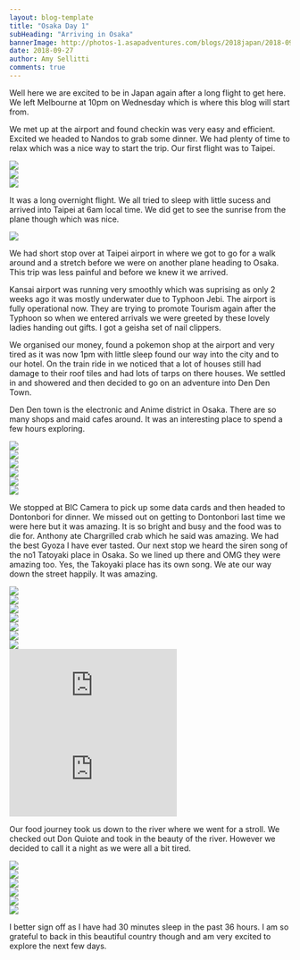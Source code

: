 ```yaml
---
layout: blog-template
title: "Osaka Day 1"
subHeading: "Arriving in Osaka"
bannerImage: http://photos-1.asapadventures.com/blogs/2018japan/2018-09-27/IMG_8983.jpg_compressed.JPEG
date: 2018-09-27
author: Amy Sellitti
comments: true
---
```


Well here we are excited to be in Japan again after a long flight to get here. We left Melbourne at 10pm on Wednesday which is where this blog will start from.

We met up at the airport and found checkin was very easy and efficient. Excited we headed to Nandos to grab some dinner. We had plenty of time to relax which was a nice way to start the trip. Our first flight was to Taipei.

<div class="center-image"><img src="http://photos-1.asapadventures.com/blogs/2018japan/2018-09-27/20180926_193337.jpg_compressed.JPEG" /></div>
<div class="center-image"><img src="http://photos-1.asapadventures.com/blogs/2018japan/2018-09-27/20180926_202851.jpg_compressed.JPEG" /></div>
<div class="center-image"><img src="http://photos-1.asapadventures.com/blogs/2018japan/2018-09-27/20180926_203954.jpg_compressed.JPEG" /></div>

It was a long overnight flight. We all tried to sleep with little sucess and arrived into Taipei at 6am local time. We did get to see the sunrise from the plane though which was nice.

<div class="center-image"><img src="http://photos-1.asapadventures.com/blogs/2018japan/2018-09-27/20180927_072634.jpg_compressed.JPEG" /></div>

We had short stop over at Taipei airport in where we got to go for a walk around and a stretch before we were on another plane heading to Osaka. This trip was less painful and before we knew it we arrived.

Kansai airport was running very smoothly which was suprising as only 2 weeks ago it was mostly underwater due to Typhoon Jebi. The airport is fully operational now. They are trying to promote Tourism again after the Typhoon so when we entered arrivals we were greeted by these lovely ladies handing out gifts. I got a geisha set of nail clippers.

We organised our money, found a pokemon shop at the airport and very tired as it was now 1pm with little sleep found our way into the city and to our hotel. On the train ride in we noticed that a lot of houses still had damage to their roof tiles and had lots of tarps on there houses.
We settled in and showered and then decided to go on an adventure into Den Den Town.

Den Den town is the electronic and Anime district in Osaka. There are so many shops and maid cafes around. It was an interesting place to spend a few hours exploring.

<div class="center-image"><img src="http://photos-1.asapadventures.com/blogs/2018japan/2018-09-27/IMG_8927.jpg_compressed.JPEG" /></div>
<div class="center-image"><img src="http://photos-1.asapadventures.com/blogs/2018japan/2018-09-27/DSC_1176.jpg_compressed.JPEG" /></div>
<div class="center-image"><img src="http://photos-1.asapadventures.com/blogs/2018japan/2018-09-27/IMG_8928.jpg_compressed.JPEG" /></div>
<div class="center-image"><img src="http://photos-1.asapadventures.com/blogs/2018japan/2018-09-27/IMG_8930.jpg_compressed.JPEG" /></div>
<div class="center-image"><img src="http://photos-1.asapadventures.com/blogs/2018japan/2018-09-27/IMG_8932.jpg_compressed.JPEG" /></div>
<div class="center-image"><img src="http://photos-1.asapadventures.com/blogs/2018japan/2018-09-27/IMG_8933.jpg_compressed.JPEG" /></div>

We stopped at BIC Camera to pick up some data cards and then headed to Dontonbori for dinner. We missed out on getting to Dontonbori last time we were here but it was amazing. It is so bright and busy and the food was to die for. Anthony ate Chargrilled crab which he said was amazing. We had the best Gyoza I have ever tasted. Our next stop we heard the siren song of the no1 Tatoyaki place in Osaka. So we lined up there and OMG they were amazing too. Yes, the Takoyaki place has its own song. We ate our way down the street happily. It was amazing.

<div class="center-image"><img src="http://photos-1.asapadventures.com/blogs/2018japan/2018-09-27/IMG_8939.jpg_compressed.JPEG" /></div>
<div class="center-image"><img src="http://photos-1.asapadventures.com/blogs/2018japan/2018-09-27/IMG_8942.jpg_compressed.JPEG" /></div>
<div class="center-image"><img src="http://photos-1.asapadventures.com/blogs/2018japan/2018-09-27/IMG_8941.jpg_compressed.JPEG" /></div>
<div class="center-image"><img src="http://photos-1.asapadventures.com/blogs/2018japan/2018-09-27/IMG_8945.jpg_compressed.JPEG" /></div>
<div class="center-image"><img src="http://photos-1.asapadventures.com/blogs/2018japan/2018-09-27/IMG_8955.jpg_compressed.JPEG" /></div>
<div class="center-image"><img src="http://photos-1.asapadventures.com/blogs/2018japan/2018-09-27/IMG_8959.jpg_compressed.JPEG" /></div>
<div class="center-image"><img src="http://photos-1.asapadventures.com/blogs/2018japan/2018-09-27/IMG_8963.jpg_compressed.JPEG" /></div>
<div class="center-video"><iframe src="https://www.youtube.com/embed/eRib-KtSFz8" frameborder="0" allow="autoplay; encrypted-media" allowfullscreen></iframe></div>
<div class="center-video"><iframe src="https://www.youtube.com/embed/buOzDR-3iCQ" frameborder="0" allow="autoplay; encrypted-media" allowfullscreen></iframe></div>

Our food journey took us down to the river where we went for a stroll. We checked out Don Quiote and took in the beauty of the river. However we decided to call it a night as we were all a bit tired.

<div class="center-image"><img src="http://photos-1.asapadventures.com/blogs/2018japan/2018-09-27/IMG_8973.jpg_compressed.JPEG" /></div>
<div class="center-image"><img src="http://photos-1.asapadventures.com/blogs/2018japan/2018-09-27/IMG_8981.jpg_compressed.JPEG" /></div>
<div class="center-image"><img src="http://photos-1.asapadventures.com/blogs/2018japan/2018-09-27/IMG_8983.jpg_compressed.JPEG" /></div>
<div class="center-image"><img src="http://photos-1.asapadventures.com/blogs/2018japan/2018-09-27/IMG_8985.jpg_compressed.JPEG" /></div>
<div class="center-image"><img src="http://photos-1.asapadventures.com/blogs/2018japan/2018-09-27/IMG_8989.jpg_compressed.JPEG" /></div>
<div class="center-image"><img src="http://photos-1.asapadventures.com/blogs/2018japan/2018-09-27/IMG_8997.jpg_compressed.JPEG" /></div>

I better sign off as I have had 30 minutes sleep in the past 36 hours. I am so grateful to back in this beautiful country though and am very excited to explore the next few days.
